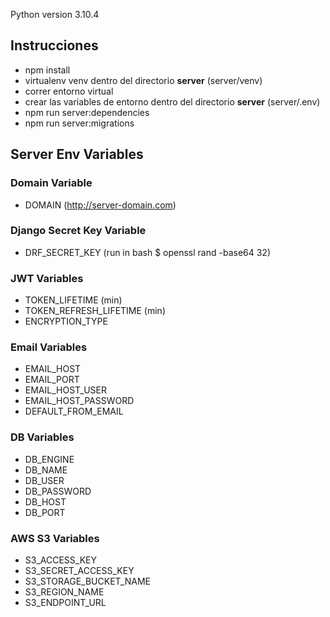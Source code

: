 Python version 3.10.4

## **Instrucciones**

- npm install
- virtualenv venv dentro del directorio **server** (server/venv)
- correr entorno virtual
- crear las variables de entorno dentro del directorio **server** (server/.env)
- npm run server:dependencies
- npm run server:migrations
## **Server Env Variables**

### **Domain Variable**

- DOMAIN (http://server-domain.com)

### **Django Secret Key Variable**

- DRF_SECRET_KEY (run in bash $ openssl rand -base64 32)

### **JWT Variables**

- TOKEN_LIFETIME (min)
- TOKEN_REFRESH_LIFETIME (min)
- ENCRYPTION_TYPE

### **Email Variables**

- EMAIL_HOST
- EMAIL_PORT
- EMAIL_HOST_USER
- EMAIL_HOST_PASSWORD
- DEFAULT_FROM_EMAIL

### **DB Variables**

- DB_ENGINE
- DB_NAME
- DB_USER
- DB_PASSWORD
- DB_HOST
- DB_PORT

### **AWS S3 Variables**

- S3_ACCESS_KEY
- S3_SECRET_ACCESS_KEY
- S3_STORAGE_BUCKET_NAME
- S3_REGION_NAME
- S3_ENDPOINT_URL
